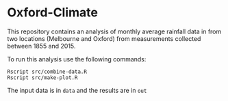 # Oxford-Climate
This repository contains an analysis of monthly average rainfall data in from two locations (Melbourne and Oxford) from measurements collected between 1855 and 2015.

To run this analysis use the following commands:

```
Rscript src/combine-data.R
Rscript src/make-plot.R

```

The input data is in `data` and the results are in `out`
